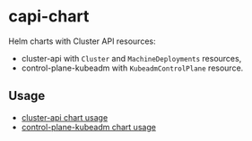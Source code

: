 # capi-chart

Helm charts with Cluster API resources:
- cluster-api with `Cluster` and `MachineDeployments` resources,
- control-plane-kubeadm with `KubeadmControlPlane` resource.

## Usage

- [cluster-api chart usage](cluster-api#usage)
- [control-plane-kubeadm chart usage](control-plane-kubeadm#usage)
